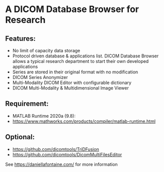 # A DICOM Database Browser for Research

## Features:

* No limit of capacity data storage
* Protocol driven database & applications list. DICOM Database Browser allows a typical research department to start their own developed applications
* Series are stored in their original format with no modification 
* DICOM Series Anonymizer
* Multi-Modality DICOM Editor with configurable dictionary
* DICOM Multi-Modality & Multidimensional Image Viewer

## Requirement:

* MATLAB Runtime 2020a (9.8):
* https://www.mathworks.com/products/compiler/matlab-runtime.html


## Optional:

* https://github.com/dicomtools/TriDFusion
* https://github.com/dicomtools/DicomMultiFilesEditor

See https://daniellafontaine.com/ for more information
